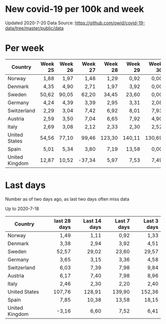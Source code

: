 # New covid-19 per 100k and week
Updated 2020-7-20
Data Source: https://github.com/owid/covid-19-data/tree/master/public/data

# Per week
|Country|Week 25|Week 26|Week 27|Week 28|Week 29|Week 30|
| --- | --: | --: | --: | --: | --: | --: |
|Norway|1,88 |1,97 |1,48 |1,29 |0,92 |0,00 |
|Denmark|4,35 |4,90 |2,71 |1,97 |3,92 |0,00 |
|Sweden|50,62 |90,05 |62,20 |34,45 |23,60 |0,00 |
|Germany|4,24 |4,39 |3,39 |2,95 |3,31 |2,08 |
|Switzerland|2,29 |3,04 |7,42 |6,92 |8,01 |7,93 |
|Austria|2,59 |3,50 |7,04 |6,65 |7,92 |4,90 |
|Italy|2,69 |3,08 |2,12 |2,33 |2,30 |2,52 |
|United States|54,56 |77,10 |99,46 |123,30 |140,11 |130,69 |
|Spain|5,01 |5,34 |3,80 |7,19 |13,58 |0,00 |
|United Kingdom|12,87 |10,52 |-37,34 |5,97 |7,53 |7,49 |

# Last days
Number as of two days ago, as last two days often miss data

Up to 2020-7-18

|Country|last 28 days|Last 14 days|Last 7 days|Last 3 days|
| --- | --: | --: | --: | --: |
|Norway|1,49|1,11|0,92|1,33|
|Denmark|3,38|2,94|3,92|4,51|
|Sweden|52,57|29,02|23,60|29,57|
|Germany|3,65|3,15|3,36|4,58|
|Switzerland|6,03|7,39|7,98|9,84|
|Austria|6,17|7,40|7,98|8,96|
|Italy|2,46|2,30|2,20|2,40|
|United States|107,76|128,91|139,90|152,36|
|Spain|7,85|10,38|13,58|18,15|
|United Kingdom|-3,16|6,60|7,52|6,41|
